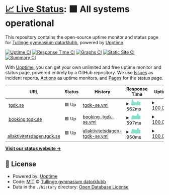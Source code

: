# [📈 Live Status](https://status.tgdk.se): <!--live status--> **🟩 All systems operational**

This repository contains the open-source uptime monitor and status page for [Tullinge gymnasium datorklubb](https://tgdk.se), powered by [Upptime](https://github.com/upptime/upptime).

[![Uptime CI](https://github.com/tullingedk/service-status/workflows/Uptime%20CI/badge.svg)](https://github.com/tullingedk/service-status/actions?query=workflow%3A%22Uptime+CI%22)
[![Response Time CI](https://github.com/tullingedk/service-status/workflows/Response%20Time%20CI/badge.svg)](https://github.com/tullingedk/service-status/actions?query=workflow%3A%22Response+Time+CI%22)
[![Graphs CI](https://github.com/tullingedk/service-status/workflows/Graphs%20CI/badge.svg)](https://github.com/tullingedk/service-status/actions?query=workflow%3A%22Graphs+CI%22)
[![Static Site CI](https://github.com/tullingedk/service-status/workflows/Static%20Site%20CI/badge.svg)](https://github.com/tullingedk/service-status/actions?query=workflow%3A%22Static+Site+CI%22)
[![Summary CI](https://github.com/tullingedk/service-status/workflows/Summary%20CI/badge.svg)](https://github.com/tullingedk/service-status/actions?query=workflow%3A%22Summary+CI%22)

With [Upptime](https://upptime.js.org), you can get your own unlimited and free uptime monitor and status page, powered entirely by a GitHub repository. We use [Issues](https://github.com/tullingedk/service-status/issues) as incident reports, [Actions](https://github.com/tullingedk/service-status/actions) as uptime monitors, and [Pages](https://status.tgdk.se) for the status page.

<!--start: status pages-->
<!-- This summary is generated by Upptime (https://github.com/upptime/upptime) -->
<!-- Do not edit this manually, your changes will be overwritten -->
<!-- prettier-ignore -->
| URL | Status | History | Response Time | Uptime |
| --- | ------ | ------- | ------------- | ------ |
| <img alt="" src="https://favicons.githubusercontent.com/tgdk.se" height="13"> [tgdk.se](https://tgdk.se) | 🟩 Up | [tgdk-se.yml](https://github.com/tullingedk/service-status/commits/HEAD/history/tgdk-se.yml) | <details><summary><img alt="Response time graph" src="./graphs/tgdk-se/response-time-week.png" height="20"> 562ms</summary><br><a href="https://status.tgdk.se/history/tgdk-se"><img alt="Response time 980" src="https://img.shields.io/endpoint?url=https%3A%2F%2Fraw.githubusercontent.com%2Ftullingedk%2Fservice-status%2FHEAD%2Fapi%2Ftgdk-se%2Fresponse-time.json"></a><br><a href="https://status.tgdk.se/history/tgdk-se"><img alt="24-hour response time 758" src="https://img.shields.io/endpoint?url=https%3A%2F%2Fraw.githubusercontent.com%2Ftullingedk%2Fservice-status%2FHEAD%2Fapi%2Ftgdk-se%2Fresponse-time-day.json"></a><br><a href="https://status.tgdk.se/history/tgdk-se"><img alt="7-day response time 562" src="https://img.shields.io/endpoint?url=https%3A%2F%2Fraw.githubusercontent.com%2Ftullingedk%2Fservice-status%2FHEAD%2Fapi%2Ftgdk-se%2Fresponse-time-week.json"></a><br><a href="https://status.tgdk.se/history/tgdk-se"><img alt="30-day response time 1525" src="https://img.shields.io/endpoint?url=https%3A%2F%2Fraw.githubusercontent.com%2Ftullingedk%2Fservice-status%2FHEAD%2Fapi%2Ftgdk-se%2Fresponse-time-month.json"></a><br><a href="https://status.tgdk.se/history/tgdk-se"><img alt="1-year response time 980" src="https://img.shields.io/endpoint?url=https%3A%2F%2Fraw.githubusercontent.com%2Ftullingedk%2Fservice-status%2FHEAD%2Fapi%2Ftgdk-se%2Fresponse-time-year.json"></a></details> | <details><summary><a href="https://status.tgdk.se/history/tgdk-se">100.00%</a></summary><a href="https://status.tgdk.se/history/tgdk-se"><img alt="All-time uptime 99.99%" src="https://img.shields.io/endpoint?url=https%3A%2F%2Fraw.githubusercontent.com%2Ftullingedk%2Fservice-status%2FHEAD%2Fapi%2Ftgdk-se%2Fuptime.json"></a><br><a href="https://status.tgdk.se/history/tgdk-se"><img alt="24-hour uptime 100.00%" src="https://img.shields.io/endpoint?url=https%3A%2F%2Fraw.githubusercontent.com%2Ftullingedk%2Fservice-status%2FHEAD%2Fapi%2Ftgdk-se%2Fuptime-day.json"></a><br><a href="https://status.tgdk.se/history/tgdk-se"><img alt="7-day uptime 100.00%" src="https://img.shields.io/endpoint?url=https%3A%2F%2Fraw.githubusercontent.com%2Ftullingedk%2Fservice-status%2FHEAD%2Fapi%2Ftgdk-se%2Fuptime-week.json"></a><br><a href="https://status.tgdk.se/history/tgdk-se"><img alt="30-day uptime 100.00%" src="https://img.shields.io/endpoint?url=https%3A%2F%2Fraw.githubusercontent.com%2Ftullingedk%2Fservice-status%2FHEAD%2Fapi%2Ftgdk-se%2Fuptime-month.json"></a><br><a href="https://status.tgdk.se/history/tgdk-se"><img alt="1-year uptime 99.99%" src="https://img.shields.io/endpoint?url=https%3A%2F%2Fraw.githubusercontent.com%2Ftullingedk%2Fservice-status%2FHEAD%2Fapi%2Ftgdk-se%2Fuptime-year.json"></a></details>
| <img alt="" src="https://favicons.githubusercontent.com/booking.tgdk.se" height="13"> [booking.tgdk.se](https://booking.tgdk.se) | 🟩 Up | [booking-tgdk-se.yml](https://github.com/tullingedk/service-status/commits/HEAD/history/booking-tgdk-se.yml) | <details><summary><img alt="Response time graph" src="./graphs/booking-tgdk-se/response-time-week.png" height="20"> 597ms</summary><br><a href="https://status.tgdk.se/history/booking-tgdk-se"><img alt="Response time 856" src="https://img.shields.io/endpoint?url=https%3A%2F%2Fraw.githubusercontent.com%2Ftullingedk%2Fservice-status%2FHEAD%2Fapi%2Fbooking-tgdk-se%2Fresponse-time.json"></a><br><a href="https://status.tgdk.se/history/booking-tgdk-se"><img alt="24-hour response time 759" src="https://img.shields.io/endpoint?url=https%3A%2F%2Fraw.githubusercontent.com%2Ftullingedk%2Fservice-status%2FHEAD%2Fapi%2Fbooking-tgdk-se%2Fresponse-time-day.json"></a><br><a href="https://status.tgdk.se/history/booking-tgdk-se"><img alt="7-day response time 597" src="https://img.shields.io/endpoint?url=https%3A%2F%2Fraw.githubusercontent.com%2Ftullingedk%2Fservice-status%2FHEAD%2Fapi%2Fbooking-tgdk-se%2Fresponse-time-week.json"></a><br><a href="https://status.tgdk.se/history/booking-tgdk-se"><img alt="30-day response time 1411" src="https://img.shields.io/endpoint?url=https%3A%2F%2Fraw.githubusercontent.com%2Ftullingedk%2Fservice-status%2FHEAD%2Fapi%2Fbooking-tgdk-se%2Fresponse-time-month.json"></a><br><a href="https://status.tgdk.se/history/booking-tgdk-se"><img alt="1-year response time 856" src="https://img.shields.io/endpoint?url=https%3A%2F%2Fraw.githubusercontent.com%2Ftullingedk%2Fservice-status%2FHEAD%2Fapi%2Fbooking-tgdk-se%2Fresponse-time-year.json"></a></details> | <details><summary><a href="https://status.tgdk.se/history/booking-tgdk-se">100.00%</a></summary><a href="https://status.tgdk.se/history/booking-tgdk-se"><img alt="All-time uptime 99.99%" src="https://img.shields.io/endpoint?url=https%3A%2F%2Fraw.githubusercontent.com%2Ftullingedk%2Fservice-status%2FHEAD%2Fapi%2Fbooking-tgdk-se%2Fuptime.json"></a><br><a href="https://status.tgdk.se/history/booking-tgdk-se"><img alt="24-hour uptime 100.00%" src="https://img.shields.io/endpoint?url=https%3A%2F%2Fraw.githubusercontent.com%2Ftullingedk%2Fservice-status%2FHEAD%2Fapi%2Fbooking-tgdk-se%2Fuptime-day.json"></a><br><a href="https://status.tgdk.se/history/booking-tgdk-se"><img alt="7-day uptime 100.00%" src="https://img.shields.io/endpoint?url=https%3A%2F%2Fraw.githubusercontent.com%2Ftullingedk%2Fservice-status%2FHEAD%2Fapi%2Fbooking-tgdk-se%2Fuptime-week.json"></a><br><a href="https://status.tgdk.se/history/booking-tgdk-se"><img alt="30-day uptime 100.00%" src="https://img.shields.io/endpoint?url=https%3A%2F%2Fraw.githubusercontent.com%2Ftullingedk%2Fservice-status%2FHEAD%2Fapi%2Fbooking-tgdk-se%2Fuptime-month.json"></a><br><a href="https://status.tgdk.se/history/booking-tgdk-se"><img alt="1-year uptime 99.99%" src="https://img.shields.io/endpoint?url=https%3A%2F%2Fraw.githubusercontent.com%2Ftullingedk%2Fservice-status%2FHEAD%2Fapi%2Fbooking-tgdk-se%2Fuptime-year.json"></a></details>
| <img alt="" src="https://favicons.githubusercontent.com/allaktivitetsdagen.tgdk.se" height="13"> [allaktivitetsdagen.tgdk.se](https://allaktivitetsdagen.tgdk.se) | 🟩 Up | [allaktivitetsdagen-tgdk-se.yml](https://github.com/tullingedk/service-status/commits/HEAD/history/allaktivitetsdagen-tgdk-se.yml) | <details><summary><img alt="Response time graph" src="./graphs/allaktivitetsdagen-tgdk-se/response-time-week.png" height="20"> 950ms</summary><br><a href="https://status.tgdk.se/history/allaktivitetsdagen-tgdk-se"><img alt="Response time 1348" src="https://img.shields.io/endpoint?url=https%3A%2F%2Fraw.githubusercontent.com%2Ftullingedk%2Fservice-status%2FHEAD%2Fapi%2Fallaktivitetsdagen-tgdk-se%2Fresponse-time.json"></a><br><a href="https://status.tgdk.se/history/allaktivitetsdagen-tgdk-se"><img alt="24-hour response time 1286" src="https://img.shields.io/endpoint?url=https%3A%2F%2Fraw.githubusercontent.com%2Ftullingedk%2Fservice-status%2FHEAD%2Fapi%2Fallaktivitetsdagen-tgdk-se%2Fresponse-time-day.json"></a><br><a href="https://status.tgdk.se/history/allaktivitetsdagen-tgdk-se"><img alt="7-day response time 950" src="https://img.shields.io/endpoint?url=https%3A%2F%2Fraw.githubusercontent.com%2Ftullingedk%2Fservice-status%2FHEAD%2Fapi%2Fallaktivitetsdagen-tgdk-se%2Fresponse-time-week.json"></a><br><a href="https://status.tgdk.se/history/allaktivitetsdagen-tgdk-se"><img alt="30-day response time 1966" src="https://img.shields.io/endpoint?url=https%3A%2F%2Fraw.githubusercontent.com%2Ftullingedk%2Fservice-status%2FHEAD%2Fapi%2Fallaktivitetsdagen-tgdk-se%2Fresponse-time-month.json"></a><br><a href="https://status.tgdk.se/history/allaktivitetsdagen-tgdk-se"><img alt="1-year response time 1348" src="https://img.shields.io/endpoint?url=https%3A%2F%2Fraw.githubusercontent.com%2Ftullingedk%2Fservice-status%2FHEAD%2Fapi%2Fallaktivitetsdagen-tgdk-se%2Fresponse-time-year.json"></a></details> | <details><summary><a href="https://status.tgdk.se/history/allaktivitetsdagen-tgdk-se">100.00%</a></summary><a href="https://status.tgdk.se/history/allaktivitetsdagen-tgdk-se"><img alt="All-time uptime 99.99%" src="https://img.shields.io/endpoint?url=https%3A%2F%2Fraw.githubusercontent.com%2Ftullingedk%2Fservice-status%2FHEAD%2Fapi%2Fallaktivitetsdagen-tgdk-se%2Fuptime.json"></a><br><a href="https://status.tgdk.se/history/allaktivitetsdagen-tgdk-se"><img alt="24-hour uptime 100.00%" src="https://img.shields.io/endpoint?url=https%3A%2F%2Fraw.githubusercontent.com%2Ftullingedk%2Fservice-status%2FHEAD%2Fapi%2Fallaktivitetsdagen-tgdk-se%2Fuptime-day.json"></a><br><a href="https://status.tgdk.se/history/allaktivitetsdagen-tgdk-se"><img alt="7-day uptime 100.00%" src="https://img.shields.io/endpoint?url=https%3A%2F%2Fraw.githubusercontent.com%2Ftullingedk%2Fservice-status%2FHEAD%2Fapi%2Fallaktivitetsdagen-tgdk-se%2Fuptime-week.json"></a><br><a href="https://status.tgdk.se/history/allaktivitetsdagen-tgdk-se"><img alt="30-day uptime 100.00%" src="https://img.shields.io/endpoint?url=https%3A%2F%2Fraw.githubusercontent.com%2Ftullingedk%2Fservice-status%2FHEAD%2Fapi%2Fallaktivitetsdagen-tgdk-se%2Fuptime-month.json"></a><br><a href="https://status.tgdk.se/history/allaktivitetsdagen-tgdk-se"><img alt="1-year uptime 99.99%" src="https://img.shields.io/endpoint?url=https%3A%2F%2Fraw.githubusercontent.com%2Ftullingedk%2Fservice-status%2FHEAD%2Fapi%2Fallaktivitetsdagen-tgdk-se%2Fuptime-year.json"></a></details>

<!--end: status pages-->

[**Visit our status website →**](https://status.tgdk.se)

## 📄 License

- Powered by: [Upptime](https://github.com/upptime/upptime)
- Code: [MIT](./LICENSE) © [Tullinge gymnasium datorklubb](https://tgdk.se)
- Data in the `./history` directory: [Open Database License](https://opendatacommons.org/licenses/odbl/1-0/)
